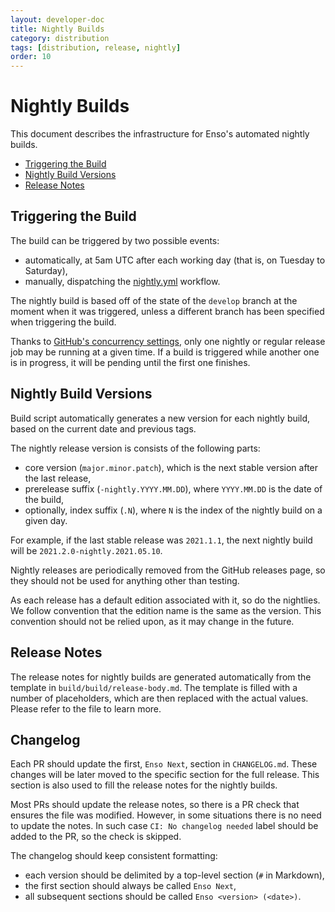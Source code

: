 ```yaml
---
layout: developer-doc
title: Nightly Builds
category: distribution
tags: [distribution, release, nightly]
order: 10
---
```


# Nightly Builds

This document describes the infrastructure for Enso's automated nightly builds.

<!-- MarkdownTOC levels="2,3" autolink="true" -->

- [Triggering the Build](#triggering-the-build)
- [Nightly Build Versions](#nightly-build-versions)
- [Release Notes](#release-notes)

<!-- /MarkdownTOC -->

## Triggering the Build

The build can be triggered by two possible events:

- automatically, at 5am UTC after each working day (that is, on Tuesday to
  Saturday),
- manually, dispatching the [nightly.yml](https://github.com/enso-org/enso/actions/workflows/nightly.yml) workflow.

The nightly build is based off of the state of the `develop` branch at the moment
when it was triggered, unless a different branch has been specified when triggering the build.

Thanks to
[GitHub's concurrency settings](https://docs.github.com/en/actions/reference/workflow-syntax-for-github-actions#concurrency),
only one nightly or regular release job may be running at a given time. If a
build is triggered while another one is in progress, it will be pending until
the first one finishes.

## Nightly Build Versions

Build script automatically generates a new version for each nightly build, based
on the current date and previous tags.

The nightly release version is consists of the following parts:
* core version (`major.minor.patch`), which is the next stable version after the
  last release,
* prerelease suffix (`-nightly.YYYY.MM.DD`), where `YYYY.MM.DD` is the date of the
  build,
* optionally, index suffix (`.N`), where `N` is the index of the nightly build on a given
  day.

For example, if the last stable release was `2021.1.1`, the next nightly build will be
`2021.2.0-nightly.2021.05.10`.

Nightly releases are periodically removed from the GitHub releases page, so they should not
be used for anything other than testing.

As each release has a default edition associated with it, so do the nightlies. 
We follow convention that the edition name is the same as the version. This convention should not be 
relied upon, as it may change in the future.

## Release Notes

The release notes for nightly builds are generated automatically from the template
in `build/build/release-body.md`. The template is filled with a number of
placeholders, which are then replaced with the actual values. Please refer to the
file to learn more.

## Changelog

Each PR should update the first, `Enso Next`, section in `CHANGELOG.md`. These
changes will be later moved to the specific section for the full release. This
section is also used to fill the release notes for the nightly builds.

Most PRs should update the release notes, so there is a PR check that ensures
the file was modified. However, in some situations there is no need to update the
notes. In such case `CI: No changelog needed` label should be added to the PR, so the check
is skipped.

The changelog should keep consistent formatting:

- each version should be delimited by a top-level section (`#` in Markdown),
- the first section should always be called `Enso Next`,
- all subsequent sections should be called `Enso <version> (<date>)`.
